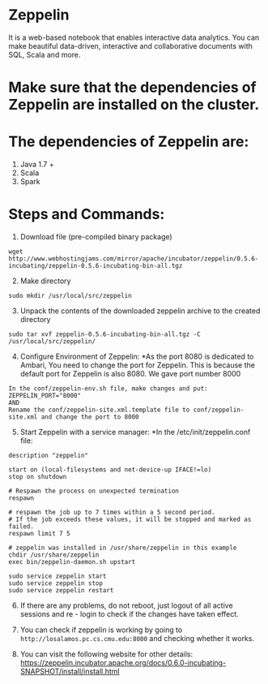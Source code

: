 # Zeppelin
It is a web-based notebook that enables interactive data analytics. You can make beautiful data-driven, interactive and collaborative documents with SQL, Scala and more. 

# Make sure that the dependencies of Zeppelin are installed on the cluster.
# The dependencies of Zeppelin are:
1. Java 1.7 +
2. Scala
3. Spark

# Steps and Commands:
1. Download file (pre-compiled binary package)
```
wget http://www.webhostingjams.com/mirror/apache/incubator/zeppelin/0.5.6-incubating/zeppelin-0.5.6-incubating-bin-all.tgz
```

2. Make directory
```
sudo mkdir /usr/local/src/zeppelin
```

3. Unpack the contents of the downloaded zeppelin archive to the created directory
```
sudo tar xvf zeppelin-0.5.6-incubating-bin-all.tgz -C /usr/local/src/zeppelin/
```

4. Configure Environment of Zeppelin:
  *As the port 8080 is dedicated to Ambari, You need to change the port for Zeppelin. This is because the default port for Zeppelin is also 8080. We gave port number 8000
```
In the conf/zeppelin-env.sh file, make changes and put:
ZEPPELIN_PORT="8000"
AND
Rename the conf/zeppelin-site.xml.template file to conf/zeppelin-site.xml and change the port to 8000
```

5. Start Zeppelin with a service manager:
  *In the /etc/init/zeppelin.conf file:
```
description "zeppelin"

start on (local-filesystems and net-device-up IFACE!=lo)
stop on shutdown

# Respawn the process on unexpected termination
respawn

# respawn the job up to 7 times within a 5 second period.
# If the job exceeds these values, it will be stopped and marked as failed.
respawn limit 7 5

# zeppelin was installed in /usr/share/zeppelin in this example
chdir /usr/share/zeppelin
exec bin/zeppelin-daemon.sh upstart
```
```
sudo service zeppelin start
sudo service zeppelin stop
sudo service zeppelin restart
```

6. If there are any problems, do not reboot, just logout of all active sessions and re - login to check if the changes have taken effect.

7. You can check if zeppelin is working by going to ```http://losalamos.pc.cs.cmu.edu:8000``` and checking whether it works.

8. You can visit the following website for other details: <https://zeppelin.incubator.apache.org/docs/0.6.0-incubating-SNAPSHOT/install/install.html>
